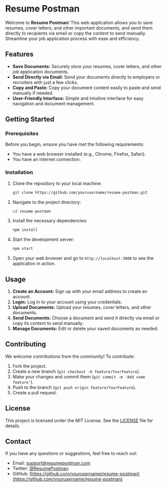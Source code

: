 # Resume Postman

Welcome to **Resume Postman**! This web application allows you to save resumes, cover letters, and other important documents, and send them directly to recipients via email or copy the content to send manually. Streamline your job application process with ease and efficiency.

## Features

- **Save Documents:** Securely store your resumes, cover letters, and other job application documents.
- **Send Directly via Email:** Send your documents directly to employers or recruiters with just a few clicks.
- **Copy and Paste:** Copy your document content easily to paste and send manually if needed.
- **User-Friendly Interface:** Simple and intuitive interface for easy navigation and document management.

## Getting Started

### Prerequisites

Before you begin, ensure you have met the following requirements:

- You have a web browser installed (e.g., Chrome, Firefox, Safari).
- You have an internet connection.

### Installation

1. Clone the repository to your local machine:

    ```sh
    git clone https://github.com/yourusername/resume-postman.git
    ```

2. Navigate to the project directory:

    ```sh
    cd resume-postman
    ```

3. Install the necessary dependencies:

    ```sh
    npm install
    ```

4. Start the development server:

    ```sh
    npm start
    ```

5. Open your web browser and go to `http://localhost:3000` to see the application in action.

## Usage

1. **Create an Account:** Sign up with your email address to create an account.
2. **Login:** Log in to your account using your credentials.
3. **Upload Documents:** Upload your resumes, cover letters, and other documents.
4. **Send Documents:** Choose a document and send it directly via email or copy its content to send manually.
5. **Manage Documents:** Edit or delete your saved documents as needed.

## Contributing

We welcome contributions from the community! To contribute:

1. Fork the project.
2. Create a new branch (`git checkout -b feature/YourFeature`).
3. Make your changes and commit them (`git commit -m 'Add some feature'`).
4. Push to the branch (`git push origin feature/YourFeature`).
5. Create a pull request.

## License

This project is licensed under the MIT License. See the [LICENSE](LICENSE) file for details.

## Contact

If you have any questions or suggestions, feel free to reach out:

- Email: support@resumepostman.com
- Twitter: [@ResumePostman](https://twitter.com/ResumePostman)
- GitHub: [https://github.com/yourusername/resume-postman](https://github.com/yourusername/resume-postman)
